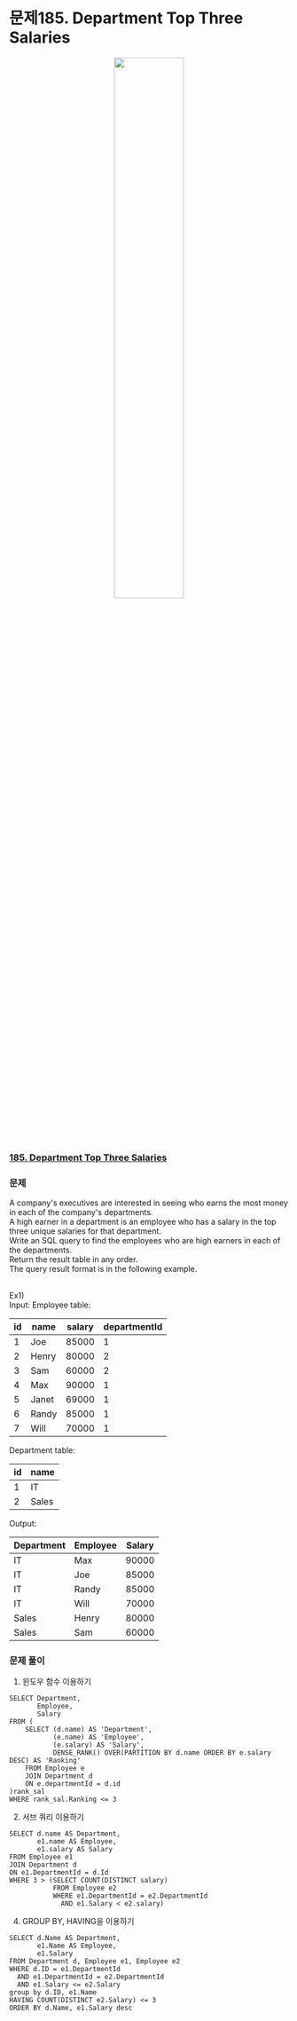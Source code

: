 # 문제185. Department Top Three Salaries
<center><img src="https://upload.wikimedia.org/wikipedia/commons/thumb/0/0a/LeetCode_Logo_black_with_text.svg/458px-LeetCode_Logo_black_with_text.svg.png?20200122084501" width="50%" height="50%"></center>

### [185. Department Top Three Salaries](https://leetcode.com/problems/department-top-three-salaries/description/)

### 문제
A company's executives are interested in seeing who earns the most money in each of the company's departments. <br>
A high earner in a department is an employee who has a salary in the top three unique salaries for that department.<br>
Write an SQL query to find the employees who are high earners in each of the departments.<br>
Return the result table in any order.<br>
The query result format is in the following example.<br>

<br>
Ex1)<br>
Input: 
Employee table:

| id | name  | salary | departmentId |
|---|---|---|---|
| 1  | Joe   | 85000  | 1            |
| 2  | Henry | 80000  | 2            |
| 3  | Sam   | 60000  | 2            |
| 4  | Max   | 90000  | 1            |
| 5  | Janet | 69000  | 1            |
| 6  | Randy | 85000  | 1            |
| 7  | Will  | 70000  | 1            |

Department table:

| id | name  |
|---|---|
| 1  | IT    |
| 2  | Sales |

Output: 

| Department | Employee | Salary |
|---|---|---|
| IT         | Max      | 90000  |
| IT         | Joe      | 85000  |
| IT         | Randy    | 85000  |
| IT         | Will     | 70000  |
| Sales      | Henry    | 80000  |
| Sales      | Sam      | 60000  |


### 문제 풀이
1) 윈도우 함수 이용하기
```Mysql
SELECT Department,
       Employee,
       Salary
FROM (
    SELECT (d.name) AS 'Department', 
           (e.name) AS 'Employee', 
           (e.salary) AS 'Salary',
           DENSE_RANK() OVER(PARTITION BY d.name ORDER BY e.salary DESC) AS 'Ranking'
    FROM Employee e
    JOIN Department d
    ON e.departmentId = d.id
)rank_sal
WHERE rank_sal.Ranking <= 3
```
2) 서브 쿼리 이용하기
```Mysql
SELECT d.name AS Department, 
       e1.name AS Employee, 
       e1.salary AS Salary
FROM Employee e1
JOIN Department d
ON e1.DepartmentId = d.Id
WHERE 3 > (SELECT COUNT(DISTINCT salary) 
           FROM Employee e2
           WHERE e1.DepartmentId = e2.DepartmentId
             AND e1.Salary < e2.salary)
```
4) GROUP BY, HAVING을 이용하기
```Mysql
SELECT d.Name AS Department, 
       e1.Name AS Employee, 
       e1.Salary 
FROM Department d, Employee e1, Employee e2
WHERE d.ID = e1.DepartmentId 
  AND e1.DepartmentId = e2.DepartmentId 
  AND e1.Salary <= e2.Salary
group by d.ID, e1.Name 
HAVING COUNT(DISTINCT e2.Salary) <= 3
ORDER BY d.Name, e1.Salary desc
```
